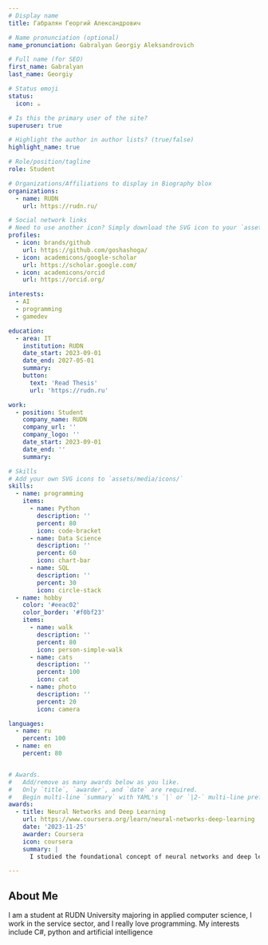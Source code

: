 ```yaml
---
# Display name
title: Габралян Георгий Александрович

# Name pronunciation (optional)
name_pronunciation: Gabralyan Georgiy Aleksandrovich

# Full name (for SEO)
first_name: Gabralyan
last_name: Georgiy

# Status emoji
status:
  icon: ☕️

# Is this the primary user of the site?
superuser: true

# Highlight the author in author lists? (true/false)
highlight_name: true

# Role/position/tagline
role: Student

# Organizations/Affiliations to display in Biography blox
organizations:
  - name: RUDN
    url: https://rudn.ru/

# Social network links
# Need to use another icon? Simply download the SVG icon to your `assets/media/icons/` folder.
profiles:
  - icon: brands/github
    url: https://github.com/goshashoga/
  - icon: academicons/google-scholar
    url: https://scholar.google.com/
  - icon: academicons/orcid
    url: https://orcid.org/

interests:
  - AI
  - programming
  - gamedev

education:
  - area: IT
    institution: RUDN
    date_start: 2023-09-01
    date_end: 2027-05-01
    summary: 
    button:
      text: 'Read Thesis'
      url: 'https://rudn.ru'

work:
  - position: Student
    company_name: RUDN
    company_url: ''
    company_logo: ''
    date_start: 2023-09-01
    date_end: ''
    summary: 

# Skills
# Add your own SVG icons to `assets/media/icons/`
skills:
  - name: programming
    items:
      - name: Python
        description: ''
        percent: 80
        icon: code-bracket
      - name: Data Science
        description: ''
        percent: 60
        icon: chart-bar
      - name: SQL
        description: ''
        percent: 30
        icon: circle-stack
  - name: hobby
    color: '#eeac02'
    color_border: '#f0bf23'
    items:
      - name: walk
        description: ''
        percent: 80
        icon: person-simple-walk
      - name: cats
        description: ''
        percent: 100
        icon: cat
      - name: photo
        description: ''
        percent: 20
        icon: camera

languages:
  - name: ru
    percent: 100
  - name: en
    percent: 80


# Awards.
#   Add/remove as many awards below as you like.
#   Only `title`, `awarder`, and `date` are required.
#   Begin multi-line `summary` with YAML's `|` or `|2-` multi-line prefix and indent 2 spaces below.
awards:
  - title: Neural Networks and Deep Learning
    url: https://www.coursera.org/learn/neural-networks-deep-learning
    date: '2023-11-25'
    awarder: Coursera
    icon: coursera
    summary: |
      I studied the foundational concept of neural networks and deep learning. By the end, I was familiar with the significant technological trends driving the rise of deep learning; build, train, and apply fully connected deep neural networks; implement efficient (vectorized) neural networks; identify key parameters in a neural network’s architecture; and apply deep learning to your own applications.

---
```


## About Me

I am a student at RUDN University majoring in applied computer science, I work in the service sector, and I really love programming. My interests include C#, python and artificial intelligence
